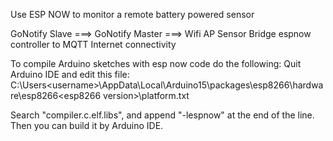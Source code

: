 Use ESP NOW to monitor a remote battery powered sensor




GoNotify Slave		===> 	GoNotify Master						===> 	Wifi AP
Sensor						Bridge espnow controller to MQTT			Internet connectivity


To compile Arduino sketches with esp now code do the following:
Quit Arduino IDE and edit this file:
C:\Users\<username>\AppData\Local\Arduino15\packages\esp8266\hardware\esp8266\<esp8266 version>\platform.txt

Search "compiler.c.elf.libs", and append "-lespnow" at the end of the line. Then you can build it by Arduino IDE.

